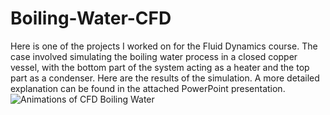 # Boiling-Water-CFD
Here is one of the projects I worked on for the Fluid Dynamics course. The case involved simulating the boiling water process in a closed copper vessel, with the bottom part of the system acting as a heater and the top part as a condenser. Here are the results of the simulation. A more detailed explanation can be found in the attached PowerPoint presentation.
![Animations of CFD Boiling Water](https://github.com/gregsavio/Boiling-Water-CFD/assets/88264239/1f280987-c7c7-4f78-bbb0-5fa6c2a2dc5c)
